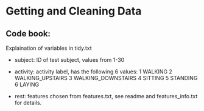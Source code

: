 # Getting and Cleaning Data 

## Code book:

Explaination of variables in tidy.txt

- subject: ID of test subject, values from 1-30
- activity: activity label, has the following 6 values: 
1 WALKING
2 WALKING_UPSTAIRS
3 WALKING_DOWNSTAIRS
4 SITTING
5 STANDING
6 LAYING

- rest: features chosen from features.txt, see readme and features_info.txt for details. 
